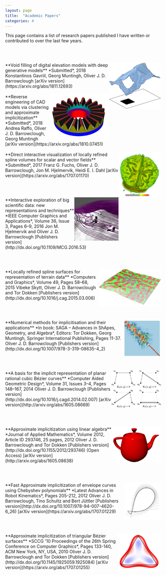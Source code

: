 ```yaml
---
layout: page
title:  "Academic Papers"
categories: #
---
```

This page contains a list of research papers published I have written or contributed to over the last few years. 

<br><br>

<img style="float: right;" src="./papers/demfill.png" height="150">
**Void filling of digital elevation models with deep generative models**  
*Submitted*, 2018  
Konstantinos Gavriil, Georg Muntingh, Oliver J. D. Barrowclough  
[arXiv version](https://arxiv.org/abs/1811.12693)
<br><br>

<img style="float: right;" src="./papers/gear.png" height="150">
**Reverse engineering of CAD models via clustering and approximate implicitization**  
*Submitted*, 2018  
Andrea Raffo, Oliver J. D. Barrowclough, Georg Muntingh  
[arXiv version](https://arxiv.org/abs/1810.07451)
<br><br>

<img style="float: right;" src="./papers/mrbrain.png" height="150">
**Direct interactive visualization of locally refined spline volumes for scalar and vector fields**  
*Submitted*, 2017  
Franz G. Fuchs, Oliver J. D. Barrowclough, Jon M. Hjelmervik, Heidi E. I. Dahl  
[arXiv version](https://arxiv.org/abs/1707.01170)

<br><br>

<img style="float: right;" src="./papers/stream.jpg" height="140">
**Interactive exploration of big scientific data: new representations and techniques**  
*IEEE Computer Graphics and Applications*, Volume 36, Issue 3, Pages 6–9, 2016  
Jon M. Hjelmervik and Oliver J. D. Barrowclough  
[Publishers version](http://dx.doi.org/10.1109/MCG.2016.53)

<br><br>

<img style="float: right;" src="./papers/lrterrain_small.jpg" height="120">
**Locally refined spline surfaces for representation of terrain data**  
*Computers and Graphics*, Volume 49, Pages 58–68, 2015  
Vibeke Skytt, Oliver J. D. Barrowclough and Tor Dokken  
[Publishers version](http://dx.doi.org/10.1016/j.cag.2015.03.006)
  
<br><br>

<img style="float: right;" src="./papers/numerical_methods_imp.png" height="120">
**Numerical methods for implicitisation and their applications**  
*In book: SAGA – Advances in ShApes, Geometry, and Algebra*,  
Editors: Tor Dokken, Georg Muntingh, Springer International Publishing, Pages 11-37.  
Oliver J. D. Barrowclough  
[Publishers version](http://dx.doi.org/10.1007/978-3-319-08635-4_2)  
  
<br><br>  
  
<img style="float: right;" src="./papers/implicitcubic.gif" height="120">
**A basis for the implicit representation of planar rational cubic Bézier curves**  
*Computer Aided Geometric Design*, Volume 31, Issues 3–4, Pages 148–167, 2014  
Oliver J. D. Barrowclough  
[Publishers version](http://dx.doi.org/10.1016/j.cagd.2014.02.007)  
[arXiv version](http://arxiv.org/abs/1605.08669)  
  
<br><br>  
  
<img style="float: right;" src="./papers/appimpteapot.jpg" height="120">
**Approximate implicitization using linear algebra**  
*Journal of Applied Mathematics*, Volume 2012, Article ID 293746, 25 pages, 2012   
Oliver J. D. Barrowclough and Tor Dokken  
[Publishers version](http://dx.doi.org/10.1155/2012/293746) (Open Access)  
[arXiv version](http://arxiv.org/abs/1605.08638)  
  
<br><br>

<img style="float: right;" src="./papers/envapp_small.png" height="120">
**Fast Approximate implicitization of envelope curves using Chebyshev polynomials**  
*Latest Advances in Robot Kinematics*, Pages 205-212, 2012  
Oliver J. D. Barrowclough, Tino Schultz and Bert Jüttler  
[Publishers version](http://dx.doi.org/10.1007/978-94-007-4620-6_26)  
[arXiv version](https://arxiv.org/abs/1707.01229)

<br><br>

<img style="float: right;" src="./papers/appimptri_small.png" height="120">
**Approximate implicitization of triangular Bézier surfaces**  
*SCCG '10 Proceedings of the 26th Spring Conference on Computer Graphics*, Pages 133-140, ACM New York, NY, USA, 2010  
Oliver J. D. Barrowclough and Tor Dokken  
[Publishers version](http://dx.doi.org/10.1145/1925059.1925084)  
[arXiv version](https://arxiv.org/abs/1707.01255)

<br><br>  

[//]: # ($$\sum_{i=0}^\infty 1/N = \ldots$$)

[//]: # (Check out the [demonstratrions][ojdb-demos] page.)

[ojdb-home]:    http://www.ojdbarrowclough.com/
[ojdb-papers]:  http://www.ojdbarrowclough.com/papers
[ojdb-demos]:   http://www.ojdbarrowclough.com/demos
